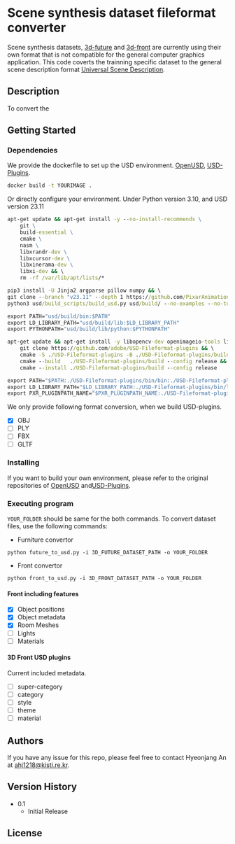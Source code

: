 # Scene synthesis dataset fileformat converter

Scene synthesis datasets, [3d-future](https://tianchi.aliyun.com/specials/promotion/alibaba-3d-future) and [3d-front](https://tianchi.aliyun.com/specials/promotion/alibaba-3d-scene-dataset) are currently using their own format that is not compatible for the general computer graphics application.
This code coverts the trainning specific dataset to the general scene description format [Universal Scene Description](https://openusd.org/release/index.html).

## Description

To convert the 

## Getting Started

### Dependencies

We provide the dockerfile to set up the USD environment.
[OpenUSD](https://github.com/PixarAnimationStudios/OpenUSD), [USD-Plugins](https://github.com/adobe/USD-Fileformat-plugins).

```cmd
docker build -t YOURIMAGE .
```

Or directly configure your environment. Under Python version 3.10, and USD version 23.11
```cmd
apt-get update && apt-get install -y --no-install-recommends \
	git \
	build-essential \
	cmake \
	nasm \
	libxrandr-dev \
	libxcursor-dev \
	libxinerama-dev \
	libxi-dev && \
	rm -rf /var/lib/apt/lists/*

pip3 install -U Jinja2 argparse pillow numpy && \
git clone --branch "v23.11" --depth 1 https://github.com/PixarAnimationStudios/USD.git usd && \
python3 usd/build_scripts/build_usd.py usd/build/ --no-examples --no-tutorials --no-imaging --no-usdview --no-materialx --no-draco --build-variant release

export PATH="usd/build/bin:$PATH"
export LD_LIBRARY_PATH="usd/build/lib:$LD_LIBRARY_PATH"
export PYTHONPATH="usd/build/lib/python:$PYTHONPATH"

apt-get update && apt-get install -y libopencv-dev openimageio-tools libopenimageio-dev python3-openimageio && \
    git clone https://github.com/adobe/USD-Fileformat-plugins && \
    cmake -S ./USD-Fileformat-plugins -B ./USD-Fileformat-plugins/build -DCMAKE_INSTALL_PREFIX=bin -DUSD_FILEFORMATS_ENABLE_CXX11_ABI=ON -Dpxr_ROOT=./usd/build -DUSD_FILEFORMATS_ENABLE_FBX=false -DUSD_FILEFORMATS_ENABLE_GLTF=false -DUSD_FILEFORMATS_ENABLE_PLY=false && \ 
    cmake --build   ./USD-Fileformat-plugins/build --config release && \
    cmake --install ./USD-Fileformat-plugins/build --config release

export PATH="$PATH:./USD-Fileformat-plugins/bin/bin:./USD-Fileformat-plugins/bin/plugin/usd"
export LD_LIBRARY_PATH="$LD_LIBRARY_PATH:./USD-Fileformat-plugins/bin/lib:./USD-Fileformat-plugins/bin/lib64"
export PXR_PLUGINPATH_NAME="$PXR_PLUGINPATH_NAME:./USD-Fileformat-plugins/bin/plugin/usd"
```

We only provide following format conversion, when we build USD-plugins.

- [x] OBJ
- [ ] PLY
- [ ] FBX
- [ ] GLTF

### Installing

If you want to build your own environment, please refer to the original repositories of [OpenUSD](https://github.com/PixarAnimationStudios/OpenUSD) and[USD-Plugins](https://github.com/adobe/USD-Fileformat-plugins).

### Executing program

`YOUR_FOLDER` should be same for the both commands.
To convert dataset files, use the following commands:

* Furniture convertor
```
python future_to_usd.py -i 3D_FUTURE_DATASET_PATH -o YOUR_FOLDER
```
* Front convertor
```
python front_to_usd.py -i 3D_FRONT_DATASET_PATH -o YOUR_FOLDER
```

#### Front including features
- [x] Object positions
- [x] Object metadata
- [x] Room Meshes
- [ ] Lights
- [ ] Materials

#### 3D Front USD plugins

Current included metadata.
- [ ] super-category
- [ ] category
- [ ] style
- [ ] theme
- [ ] material

## Authors

If you have any issue for this repo, please feel free to contact Hyeonjang An at <ahj1218@kisti.re.kr>.

## Version History

* 0.1
    * Initial Release

## License
